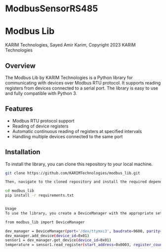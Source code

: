 # ModbusSensorRS485

# Modbus Lib
KARIM Technologies, Sayed Amir Karim, Copyright 2023 KARIM Technologies

## Overview
The Modbus Lib by KARIM Technologies is a Python library for communicating with devices over Modbus RTU protocol. It supports reading registers from devices connected to a serial port. The library is easy to use and fully compatible with Python 3.

## Features
- Modbus RTU protocol support
- Reading of device registers
- Automatic continuous reading of registers at specified intervals
- Handling multiple devices connected to the same port

## Installation
To install the library, you can clone this repository to your local machine. 

```bash
git clone https://github.com/KARIMTechnologies/modbus_lib.git

Then, navigate to the cloned repository and install the required dependencies.

cd modbus_lib
pip install -r requirements.txt


Usage
To use the library, you create a DeviceManager with the appropriate settings for your serial port. Then, you can add devices and read their registers.

from modbus_lib import DeviceManager

dev_manager = DeviceManager(port='/dev/ttymxc3', baudrate=9600, parity='N', stopbits=1, bytesize=8, timeout=1)
dev_manager.add_device(device_id=0x01)
sensor1 = dev_manager.get_device(device_id=0x01)
temperature = sensor1.read_register(start_address=0x0003, register_count=2)
